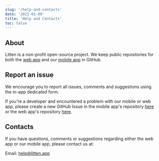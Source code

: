 ```yaml
---
slug: '/help-and-contacts'
date: '2021-01-09'
title: 'Help and Contacts'
toc: false
---
```


## About

Litten is a non-profit open-source project. We keep public repositories for both
the [web app][webapp] and our [mobile app][mobileapp] in GitHub.

## Report an issue

We encourage you to report all issues, comments and suggestions using the in-app
dedicated form.

If you're a developer and encountered a problem with our mobile or web app,
please create a new GitHub Issue in the mobile app's repository
[here][mobileappissue] or the web app's repository [here][webappissue].

## Contacts

If you have questions, comments or suggestions regarding either the web app or
our mobile app, please contact us at:

Email: [help@litten.app][helpmail]

<!-- References -->

[webapp]: https://github.com/joaocarmo/litten-web
[mobileapp]: https://github.com/joaocarmo/litten-app
[mobileappissue]: https://github.com/joaocarmo/litten-app/issues/new
[webappissue]: https://github.com/joaocarmo/litten-web/issues/new
[helpmail]: mailto:help@litten.app
